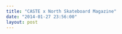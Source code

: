 ```yaml
---
title: "CASTE x North Skateboard Magazine"
date: "2014-01-27 23:56:00"
layout: post
---
```


<div class="issuuembed" data-configid="0/6489243" style="width: 524px; height: 262px;">&nbsp;</div>

<p><script type="text/javascript" src="//e.issuu.com/embed.js" async="true"></script></p>

